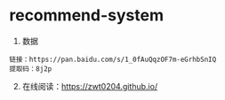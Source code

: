 # recommend-system
1. 数据
```
链接：https://pan.baidu.com/s/1_0fAuQqzOF7m-eGrhbSnIQ 
提取码：8j2p
```
2. 在线阅读：https://zwt0204.github.io/